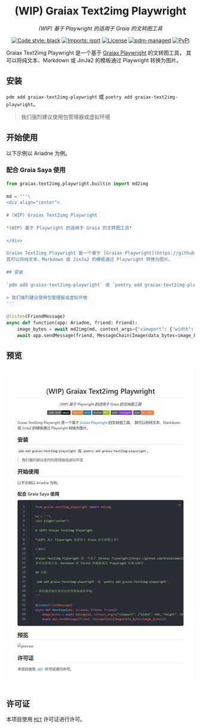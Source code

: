 <div align="center">

# (WIP) Graiax Text2img Playwright

*(WIP) 基于 Playwright 的适用于 Graia 的文转图工具*

[![Code style: black](https://img.shields.io/badge/code%20style-black-000000.svg)](https://github.com/psf/black)
[![Imports: isort](https://img.shields.io/badge/%20imports-isort-%231674b1?style=flat&labelColor=ef8336)](https://pycqa.github.io/isort/)
[![License](https://img.shields.io/github/license/GraiaCommunity/graiax-text2img-playwright)](https://github.com/GraiaCommunity/graiax-text2img-playwright/blob/master/LICENSE)
[![pdm-managed](https://img.shields.io/badge/pdm-managed-blueviolet)](https://pdm.fming.dev)
[![PyPI](https://img.shields.io/pypi/v/graiax-text2img-playwright)](https://img.shields.io/pypi/v/graiax-text2img-playwright)

</div>

Graiax Text2img Playwright 是一个基于 [Graiax Playwright](https://github.com/GraiaCommunity/graiax-playwright) 的文转图工具，
其可以将纯文本、Markdown 或 JinJa2 的模板通过 Playwright 转换为图片。

## 安装

`pdm add graiax-text2img-playwright` 或 `poetry add graiax-text2img-playwright`。

> 我们强烈建议使用包管理器或虚拟环境

## 开始使用

以下示例以 Ariadne 为例。

### 配合 Graia Saya 使用

```python
from graiax.text2img.playwright.builtin import md2img

md = '''\
<div align="center">

# (WIP) Graiax Text2img Playwright

*(WIP) 基于 Playwright 的适用于 Graia 的文转图工具*

</div>

Graiax Text2img Playwright 是一个基于 [Graiax Playwright](https://github.com/GraiaCommunity/graiax-playwright) 的文转图工具，
其可以将纯文本、Markdown 或 JinJa2 的模板通过 Playwright 转换为图片。

## 安装

`pdm add graiax-text2img-playwright` 或 `poetry add graiax-text2img-playwright`。

> 我们强烈建议使用包管理器或虚拟环境
'''

@listen(FriendMessage)
async def function(app: Ariadne, friend: Friend):
    image_bytes = await md2img(md, context_args={"viewport": {"width": 840, "height": 10}})
    await app.sendMessage(friend, MessageChain(Image(data_bytes=image_bytes)))
```

## 预览

![preview](preview.jpg)

## 许可证

本项目使用 [`MIT`](./LICENSE) 许可证进行许可。
